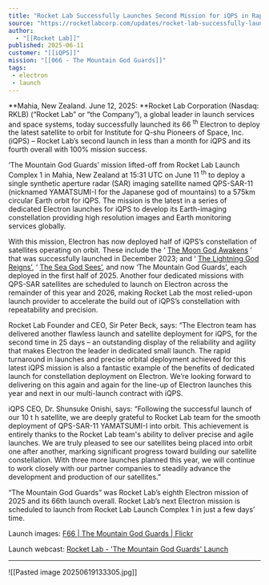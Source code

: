 ```yaml
---
title: "Rocket Lab Successfully Launches Second Mission for iQPS in Rapid 25 Day Turnaround"
source: "https://rocketlabcorp.com/updates/rocket-lab-successfully-launches-second-mission-for-iqps-in-rapid-25-day-turnaround-2/"
author:
  - "[[Rocket Lab]]"
published: 2025-06-11
customer: "[[iQPS]]"
mission: "[[066 - The Mountain God Guards]]"
tags:
 - electron
 - launch
---
```


**Mahia, New Zealand. June 12, 2025: **Rocket Lab Corporation (Nasdaq: RKLB) (“Rocket Lab” or “the Company”), a global leader in launch services and space systems, today successfully launched its 66 <sup>th</sup> Electron to deploy the latest satellite to orbit for Institute for Q-shu Pioneers of Space, Inc. (iQPS) – Rocket Lab’s second launch in less than a month for iQPS and its fourth overall with 100% mission success.

‘The Mountain God Guards’ mission lifted-off from Rocket Lab Launch Complex 1 in Mahia, New Zealand at 15:31 UTC on June 11 <sup>th</sup> to deploy a single synthetic aperture radar (SAR) imaging satellite named QPS-SAR-11 (nicknamed YAMATSUMI-I for the Japanese god of mountains) to a 575km circular Earth orbit for iQPS. The mission is the latest in a series of dedicated Electron launches for iQPS to develop its Earth-imaging constellation providing high resolution images and Earth monitoring services globally.

With this mission, Electron has now deployed half of iQPS’s constellation of satellites operating on orbit. These include the ‘ [The Moon God Awakens](https://www.rocketlabusa.com/missions/missions-launched/the-moon-god-awakes/) ’ that was successfully launched in December 2023; and ‘ [The Lightning God Reigns’](https://www.rocketlabusa.com/updates/rocket-lab-successfully-launches-61st-electron-mission-second-launch-for-iqps/), ‘ [The Sea God Sees’](https://www.rocketlabusa.com/updates/rocket-lab-successfully-launches-third-mission-for-iqps-in-multi-launch-contract-sets-schedule-for-the-next-iqps-mission/), and now ‘The Mountain God Guards’, each deployed in the first half of 2025. Another four dedicated missions with QPS-SAR satellites are scheduled to launch on Electron across the remainder of this year and 2026, making Rocket Lab the most relied-upon launch provider to accelerate the build out of iQPS’s constellation with repeatability and precision.

Rocket Lab Founder and CEO, Sir Peter Beck, says: “The Electron team has delivered another flawless launch and satellite deployment for iQPS, for the second time in 25 days – an outstanding display of the reliability and agility that makes Electron the leader in dedicated small launch. The rapid turnaround in launches and precise orbital deployment achieved for this latest iQPS mission is also a fantastic example of the benefits of dedicated launch for constellation deployment on Electron. We’re looking forward to delivering on this again and again for the line-up of Electron launches this year and next in our multi-launch contract with iQPS.

iQPS CEO, Dr. Shunsuke Onishi, says: “Following the successful launch of our 10 t h satellite, we are deeply grateful to Rocket Lab team for the smooth deployment of QPS-SAR-11 YAMATSUMI-I into orbit. This achievement is entirely thanks to the Rocket Lab team's ability to deliver precise and agile launches. We are truly pleased to see our satellites being placed into orbit one after another, marking significant progress toward building our satellite constellation. With three more launches planned this year, we will continue to work closely with our partner companies to steadily advance the development and production of our satellites.”

“The Mountain God Guards” was Rocket Lab’s eighth Electron mission of 2025 and its 66th launch overall. Rocket Lab’s next Electron mission is scheduled to launch from Rocket Lab Launch Complex 1 in just a few days’ time.

Launch images: [F66 | The Mountain God Guards | Flickr](https://www.flickr.com/photos/rocketlab/albums/72177720326782701)

Launch webcast: [Rocket Lab - 'The Mountain God Guards' Launch](https://www.youtube.com/watch?v=PplSn4YNbz0)


---

![[Pasted image 20250619133305.jpg]]